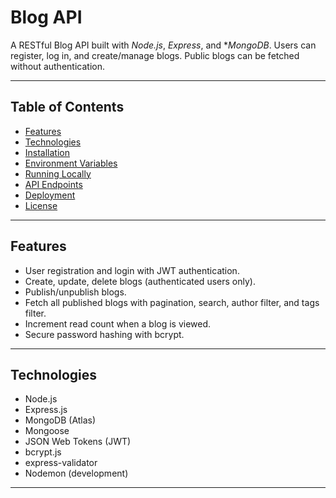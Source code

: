 # Blog API

A RESTful Blog API built with *Node.js*, *Express*, and **MongoDB*. Users can register, log in, and create/manage blogs. Public blogs can be fetched without authentication.

---

## Table of Contents

- [Features](#features)
- [Technologies](#technologies)
- [Installation](#installation)
- [Environment Variables](#environment-variables)
- [Running Locally](#running-locally)
- [API Endpoints](#api-endpoints)
- [Deployment](#deployment)
- [License](#license)

---

## Features

- User registration and login with JWT authentication.
- Create, update, delete blogs (authenticated users only).
- Publish/unpublish blogs.
- Fetch all published blogs with pagination, search, author filter, and tags filter.
- Increment read count when a blog is viewed.
- Secure password hashing with bcrypt.

---

## Technologies

- Node.js
- Express.js
- MongoDB (Atlas)
- Mongoose
- JSON Web Tokens (JWT)
- bcrypt.js
- express-validator
- Nodemon (development)

---



